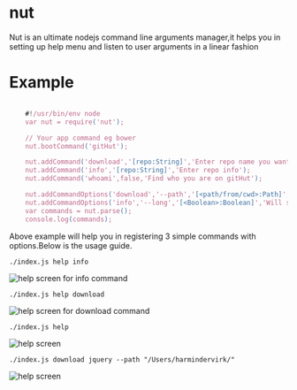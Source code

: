 nut
===
Nut is an ultimate nodejs command line arguments manager,it helps you in setting up help menu and listen to user arguments in a linear fashion

Example
===
```javascript

	#!/usr/bin/env node
	var nut = require('nut');

	// Your app command eg bower
	nut.bootCommand('gitHut');

	nut.addCommand('download','[repo:String]','Enter repo name you want to download');
	nut.addCommand('info','[repo:String]','Enter repo info');
	nut.addCommand('whoami',false,'Find who you are on gitHut');

	nut.addCommandOptions('download','--path','[<path/from/cwd>:Path]','Enter path where you want to save this repo');
	nut.addCommandOptions('info','--long','[<Boolean>:Boolean]','Will show complete descriptions');
	var commands = nut.parse();
	console.log(commands);
```

Above example will help you in registering 3 simple commands with options.Below is the usage guide.

```
./index.js help info

```

![help screen for info command](http://i1117.photobucket.com/albums/k594/thetutlage/ScreenShot2014-09-17at55115pm_zps018a6202.png)


```
./index.js help download

```

![help screen for download command](http://i1117.photobucket.com/albums/k594/thetutlage/ScreenShot2014-09-17at55103pm_zpsc974b3d0.png)


```
./index.js help

```

![help screen](http://i1117.photobucket.com/albums/k594/thetutlage/ScreenShot2014-09-17at54134pm_zps9f084b1b.png)

```
./index.js download jquery --path "/Users/harmindervirk/"

```

![help screen](http://i1117.photobucket.com/albums/k594/thetutlage/ScreenShot2014-09-17at55159pm_zps42381caf.png)

